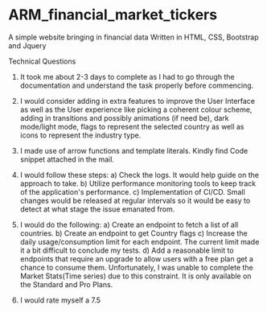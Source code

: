 # ARM_financial_market_tickers
A simple website bringing in financial data
Written in HTML, CSS, Bootstrap and Jquery

Technical Questions

1. It took me about 2-3 days to complete as I had to go through the documentation and understand the task properly before commencing.

2. I would consider adding in extra features to improve the User Interface as well as the User experience like picking a coherent colour scheme, adding in transitions and possibly animations (if need be), dark mode/light mode, flags to represent the selected country as well as icons to represent the industry type.

3. I made use of arrow functions and template literals. Kindly find Code snippet attached in the mail.

4. I would follow these steps:
a) Check the logs. It would help guide on the approach to take.
b) Utilize performance monitoring tools to keep track of the application's performance.
c) Implementation of CI/CD. Small changes would be released at regular intervals so it would be easy to detect at what stage the issue emanated from.

5. I would do the following:
a) Create an endpoint to fetch a list of all countries.
b) Create an endpoint to get Country flags
c) Increase the daily usage/consumption limit for each endpoint. The current limit made it a bit difficult to conclude my tests.
d) Add a reasonable limit to endpoints that require an upgrade to allow users with a free plan get a chance to consume them. Unfortunately, I was unable to complete the Market Stats(Time series) due to this constraint. It is only available on the Standard and Pro Plans.

6. I would rate myself a 7.5

